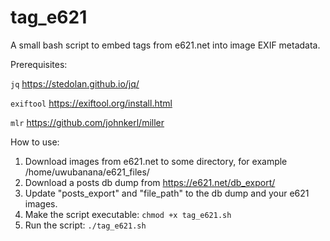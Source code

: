 # tag_e621
A small bash script to embed tags from e621.net into image EXIF metadata.

Prerequisites:

`jq` https://stedolan.github.io/jq/

`exiftool` https://exiftool.org/install.html

`mlr` https://github.com/johnkerl/miller

How to use:

1) Download images from e621.net to some directory, for example /home/uwubanana/e621_files/
2) Download a posts db dump from https://e621.net/db_export/
3) Update "posts_export" and "file_path" to the db dump and your e621 images.
4) Make the script executable: `chmod +x tag_e621.sh`
5) Run the script: `./tag_e621.sh`
